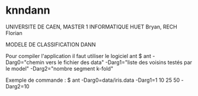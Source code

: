 # knndann
UNIVERSITE DE CAEN, MASTER 1 INFORMATIQUE
HUET Bryan, RECH Florian

MODELE DE CLASSIFICATION DANN

Pour compiler l'application il faut utiliser le logiciel ant
  $ ant -Darg0="chemin vers le fichier des data" -Darg1="liste des voisins testés par le model" -Darg2="nombre segment k-fold" 

Exemple de commande : 
  $ ant -Darg0=data/iris.data -Darg1=1 10 25 50 -Darg2=10 
